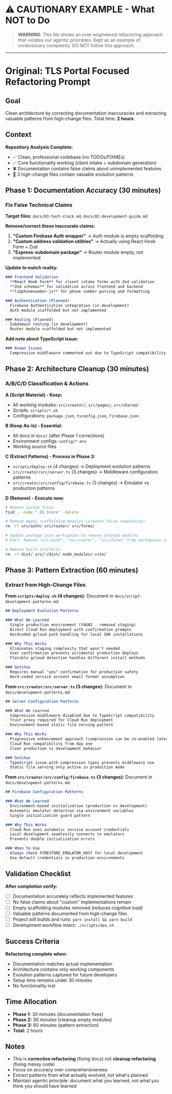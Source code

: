 # ⚠️ CAUTIONARY EXAMPLE - What NOT to Do

> **WARNING**: This file shows an over-engineered refactoring approach that violates our agentic principles. 
> Kept as an example of unnecessary complexity. DO NOT follow this approach.

---

# Original: TLS Portal Focused Refactoring Prompt

## Goal
Clean architecture by correcting documentation inaccuracies and extracting valuable patterns from high-change files. Total time: **2 hours**.

## Context
**Repository Analysis Complete:**
- ✅ Clean, professional codebase (no TODOs/FIXMEs)
- ✅ Core functionality working (client intake + subdomain generation)
- ❌ Documentation contains false claims about unimplemented features
- 🎯 3 high-change files contain valuable evolution patterns

## Phase 1: Documentation Accuracy (30 minutes)

### Fix False Technical Claims
**Target files:** `docs/03-tech-stack.md`, `docs/02-development-guide.md`

**Remove/correct these inaccurate claims:**
1. **"Custom Firebase Auth wrapper"** → Auth module is empty scaffolding
2. **"Custom address validation utilities"** → Actually using React Hook Form + Zod
3. **"Express-subdomain package"** → Router module empty, not implemented

**Update to match reality:**
```markdown
### Frontend Validation
- **React Hook Form** for client intake forms with Zod validation
- **Zod schemas** for validation across frontend and backend
- **libphonenumber-js** for phone number parsing and formatting

### Authentication (Planned)
- Firebase Authentication integration (in development)
- Auth module scaffolded but not implemented

### Routing (Planned)  
- Subdomain routing (in development)
- Router module scaffolded but not implemented
```

**Add note about TypeScript issue:**
```markdown
### Known Issues
- Compression middleware commented out due to TypeScript compatibility issue
```

## Phase 2: Architecture Cleanup (30 minutes)

### A/B/C/D Classification & Actions

**A (Script Material) - Keep:**
- All working modules: `src/creator/`, `src/pages/`, `src/shared/`
- Scripts: `scripts/*.sh`
- Configurations: `package.json`, `tsconfig.json`, `firebase.json`

**B (Keep As-Is) - Essential:**
- All docs in `docs/` (after Phase 1 corrections)
- Environment configs: `config/*.env`
- Working source files

**C (Extract Patterns) - Process in Phase 3:**
- `scripts/deploy.sh` (4 changes) → Deployment evolution patterns
- `src/creator/src/server.ts` (3 changes) → Middleware configuration patterns  
- `src/creator/src/config/firebase.ts` (3 changes) → Emulator vs production patterns

**D (Remove) - Execute now:**
```bash
# Remove system files
find . -name ".DS_Store" -delete

# Remove empty scaffolding modules (creates false complexity)
rm -rf src/auth/ src/router/ src/forms/

# Update package.json workspaces to remove deleted modules
# Edit: Remove "src/auth", "src/router", "src/forms" from workspaces array

# Remove build artifacts  
rm -rf dist/ src/*/dist/ node_modules/.vite/
```

## Phase 3: Pattern Extraction (60 minutes)

### Extract from High-Change Files

**From `scripts/deploy.sh` (4 changes):**
Document in `docs/script-development-patterns.md`:
```markdown
## Deployment Evolution Patterns

### What We Learned
- Single production environment (YAGNI - removed staging)
- Direct Cloud Run deployment with confirmation prompts
- Hardcoded gcloud path handling for local SDK installations

### Why This Works
- Eliminates staging complexity that wasn't needed
- User confirmation prevents accidental production deploys
- Flexible gcloud detection handles different install methods

### Gotchas
- Requires manual "yes" confirmation for production safety
- Hard-coded service account email format assumption
```

**From `src/creator/src/server.ts` (3 changes):**
Document in `docs/development-patterns.md`:
```markdown
## Server Configuration Patterns

### What We Learned
- Compression middleware disabled due to TypeScript compatibility
- Trust proxy required for Cloud Run deployment
- Environment-based static file serving pattern

### Why This Works
- Progressive enhancement approach (compression can be re-enabled later)
- Cloud Run compatibility from day one
- Clear production vs development behavior

### Gotchas
- TypeScript issue with compression types prevents middleware use
- Static file serving only active in production mode
```

**From `src/creator/src/config/firebase.ts` (3 changes):**
Document in `docs/development-patterns.md`:
```markdown
## Firebase Configuration Patterns

### What We Learned
- Environment-based initialization (production vs development)
- Automatic emulator detection via environment variables
- Single initialization guard pattern

### Why This Works
- Cloud Run uses automatic service account credentials
- Local development seamlessly connects to emulators
- Prevents double initialization errors

### When to Use
- Always check FIRESTORE_EMULATOR_HOST for local development
- Use default credentials in production environments
```

## Validation Checklist

**After completion verify:**
- [ ] Documentation accurately reflects implemented features
- [ ] No false claims about "custom" implementations remain
- [ ] Empty scaffolding modules removed (reduces cognitive load)
- [ ] Valuable patterns documented from high-change files
- [ ] Project still builds and runs: `yarn install && yarn build`
- [ ] Development workflow intact: `./scripts/dev.sh`

## Success Criteria

**Refactoring complete when:**
- Documentation matches actual implementation
- Architecture contains only working components  
- Evolution patterns captured for future developers
- Setup time remains under 30 minutes
- No functionality lost

## Time Allocation
- **Phase 1:** 30 minutes (documentation fixes)
- **Phase 2:** 30 minutes (cleanup empty modules)  
- **Phase 3:** 60 minutes (pattern extraction)
- **Total:** 2 hours

## Notes
- This is **corrective refactoring** (fixing docs) not **cleanup refactoring** (fixing messy code)
- Focus on accuracy over comprehensiveness
- Extract patterns from what actually evolved, not what's planned
- Maintain agentic principle: document what you learned, not what you think you should have learned